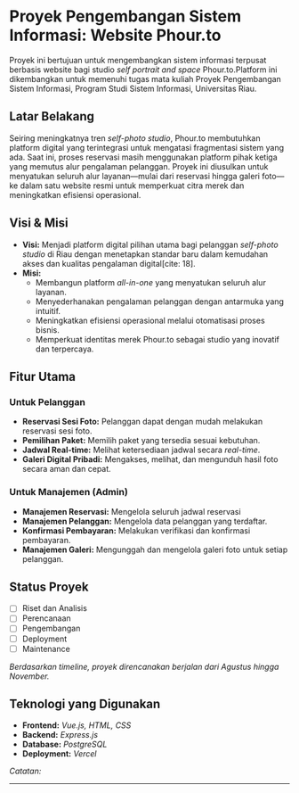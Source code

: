 # Proyek Pengembangan Sistem Informasi: Website Phour.to

Proyek ini bertujuan untuk mengembangkan sistem informasi terpusat berbasis website bagi studio *self portrait and space* Phour.to.Platform ini dikembangkan untuk memenuhi tugas mata kuliah Proyek Pengembangan Sistem Informasi, Program Studi Sistem Informasi, Universitas Riau.

## Latar Belakang

Seiring meningkatnya tren *self-photo studio*, Phour.to membutuhkan platform digital yang terintegrasi untuk mengatasi fragmentasi sistem yang ada. Saat ini, proses reservasi masih menggunakan platform pihak ketiga yang memutus alur pengalaman pelanggan. Proyek ini diusulkan untuk menyatukan seluruh alur layanan—mulai dari reservasi hingga galeri foto—ke dalam satu website resmi untuk memperkuat citra merek dan meningkatkan efisiensi operasional.

## Visi & Misi

* **Visi:** Menjadi platform digital pilihan utama bagi pelanggan *self-photo studio* di Riau dengan menetapkan standar baru dalam kemudahan akses dan kualitas pengalaman digital[cite: 18].
* **Misi:**
    * Membangun platform *all-in-one* yang menyatukan seluruh alur layanan.
    * Menyederhanakan pengalaman pelanggan dengan antarmuka yang intuitif.
    * Meningkatkan efisiensi operasional melalui otomatisasi proses bisnis.
    * Memperkuat identitas merek Phour.to sebagai studio yang inovatif dan terpercaya.

## Fitur Utama

### Untuk Pelanggan
* **Reservasi Sesi Foto:** Pelanggan dapat dengan mudah melakukan reservasi sesi foto.
* **Pemilihan Paket:** Memilih paket yang tersedia sesuai kebutuhan.
* **Jadwal Real-time:** Melihat ketersediaan jadwal secara *real-time*.
* **Galeri Digital Pribadi:** Mengakses, melihat, dan mengunduh hasil foto secara aman dan cepat.

### Untuk Manajemen (Admin)
* **Manajemen Reservasi:** Mengelola seluruh jadwal reservasi
* **Manajemen Pelanggan:** Mengelola data pelanggan yang terdaftar.
* **Konfirmasi Pembayaran:** Melakukan verifikasi dan konfirmasi pembayaran.
* **Manajemen Galeri:** Mengunggah dan mengelola galeri foto untuk setiap pelanggan.

## Status Proyek

* [ ] Riset dan Analisis
* [ ] Perencanaan
* [ ] Pengembangan
* [ ] Deployment
* [ ] Maintenance

*Berdasarkan timeline, proyek direncanakan berjalan dari Agustus hingga November.*

## Teknologi yang Digunakan

* **Frontend:** *Vue.js, HTML, CSS*
* **Backend:** *Express.js*
* **Database:** *PostgreSQL*
* **Deployment:** *Vercel*

*Catatan:*

---
